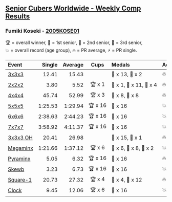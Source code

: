 <style>table {white-space: nowrap;}</style>

## [Senior Cubers Worldwide - Weekly Comp Results](/scw-comp/results/)
### Fumiki Koseki - [2005KOSE01](https://www.worldcubeassociation.org/persons/2005KOSE01)

<span style="white-space: nowrap;">🏆 = overall winner</span>, <span style="white-space: nowrap;">🥇 = 1st senior</span>, <span style="white-space: nowrap;">🥈 = 2nd senior</span>, <span style="white-space: nowrap;">🥉 = 3rd senior</span>, <span style="white-space: nowrap;">💥 = overall record (age group)</span>, <span style="white-space: nowrap;">🔥 = PR average</span>, <span style="white-space: nowrap;">⚡ = PR single</span>.

| Event | Single | Average | Cups | Medals | Achievements|
| :-- | --: | --: | :--: | :-- | :-- |
| [3x3x3](333.md) | 12.41 | 15.43 |  | 🥈 x 13, 🥉 x 2 | 🔥 x 5, ⚡ x 3 |
| [2x2x2](222.md) | 3.80 | 5.52 | 🏆 x 1 | 🥇 x 1, 🥈 x 11, 🥉 x 4 | 🔥 x 5, ⚡ x 3 |
| [4x4x4](444.md) | 45.74 | 52.99 | 🏆 x 3 | 🥇 x 8, 🥈 x 8 | 🔥 x 3, ⚡ x 3 |
| [5x5x5](555.md) | 1:25.53 | 1:29.94 | 🏆 x 16 | 🥇 x 16 | 💥 x 6, 🔥 x 6, ⚡ x 3 |
| [6x6x6](666.md) | 2:38.63 | 2:44.23 | 🏆 x 16 | 🥇 x 16 | 💥 x 2, 🔥 x 2, ⚡ x 2 |
| [7x7x7](777.md) | 3:58.92 | 4:11.37 | 🏆 x 16 | 🥇 x 16 | 💥 x 6, 🔥 x 3, ⚡ x 5 |
| [3x3x3 OH](333oh.md) | 20.41 | 26.98 |  | 🥈 x 15, 🥉 x 1 | 🔥 x 5, ⚡ x 5 |
| [Megaminx](minx.md) | 1:21.66 | 1:37.12 | 🏆 x 6 | 🥇 x 6, 🥈 x 8, 🥉 x 2 | 💥 x 2, 🔥 x 3, ⚡ x 1 |
| [Pyraminx](pyram.md) | 5.05 | 6.32 | 🏆 x 16 | 🥇 x 16 | 🔥 x 5, ⚡ x 3 |
| [Skewb](skewb.md) | 3.23 | 6.73 | 🏆 x 16 | 🥇 x 16 | 💥 x 4, 🔥 x 4, ⚡ x 4 |
| [Square-1](sq1.md) | 20.73 | 27.32 | 🏆 x 4 | 🥇 x 4, 🥈 x 12 | 🔥 x 7, ⚡ x 3 |
| [Clock](clock.md) | 9.45 | 12.06 | 🏆 x 6 | 🥇 x 16 | 💥 x 4, 🔥 x 5, ⚡ x 4 |

<!-- Global site tag (gtag.js) - Google Analytics -->
<script async src="https://www.googletagmanager.com/gtag/js?id=UA-86348435-3"></script>
<script>window.dataLayer = window.dataLayer || []; function gtag() {dataLayer.push(arguments);} gtag('js', new Date()); gtag('config', 'UA-86348435-3');</script>
